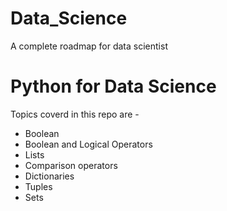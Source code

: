 # Data_Science
A complete roadmap for data scientist 

# Python for Data Science
Topics coverd in this repo are -

* Boolean
* Boolean and Logical Operators
* Lists
* Comparison operators
* Dictionaries
* Tuples
* Sets